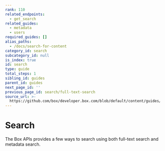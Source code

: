 ```yaml
---
rank: 110
related_endpoints:
  - get_search
related_guides:
  - metadata
  - users
required_guides: []
alias_paths:
  - /docs/search-for-content
category_id: search
subcategory_id: null
is_index: true
id: search
type: guide
total_steps: 1
sibling_id: guides
parent_id: guides
next_page_id: ''
previous_page_id: search/full-text-search
source_url: >-
  https://github.com/box/developer.box.com/blob/default/content/guides/search/index.md
---
```

# Search

The Box APIs provides a few ways to search using both full-text search and
metadata search.